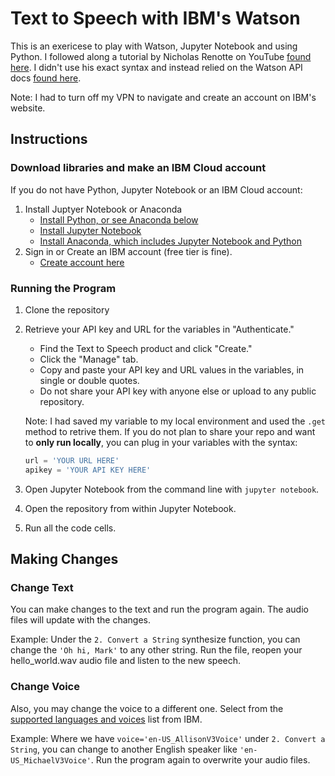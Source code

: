 # Text to Speech with IBM's Watson

This is an exericese to play with Watson, Jupyter Notebook and using Python. 
I followed along a tutorial by Nicholas Renotte on YouTube [found here](https://www.youtube.com/watch?v=8k8S5ruFAUs). I didn't use his exact syntax and instead relied on the Watson API docs [found here](https://cloud.ibm.com/apidocs/text-to-speech?code=python).

Note: I had to turn off my VPN to navigate and create an account on IBM's website. 

## Instructions

### Download libraries and make an IBM Cloud account

If you do not have Python, Jupyter Notebook or an IBM Cloud account:

1. Install Juptyer Notebook or Anaconda
    * [Install Python, or see Anaconda below](https://www.python.org/downloads/)
    * [Install Jupyter Notebook](https://jupyter.readthedocs.io/en/latest/content-quickstart.html)
    * [Install Anaconda, which includes Jupyter Notebook and Python](https://docs.anaconda.com/anaconda/install/index.html)
2. Sign in or Create an IBM account (free tier is fine).
    * [Create account here](https://cloud.ibm.com/registration?target=/catalog/services/discovery?hideTours=true&&cm_sp=WatsonPlatform-WatsonPlatform-_-OnPageNavCTA-IBMWatson_Discovery-_-Watson_Developer_Website)

### Running the Program 
1. Clone the repository
2. Retrieve your API key and URL for the variables in "Authenticate."
    * Find the Text to Speech product and click "Create."
    * Click the "Manage" tab.
    * Copy and paste your API key and URL values in the variables, in single or double quotes. 
    * Do not share your API key with anyone else or upload to any public repository. 

    Note: I had saved my variable to my local environment and used the `.get` method to retrive them.
    If you do not plan to share your repo and want to **only run locally**, you can plug in your variables with the syntax:

    ```python
    url = 'YOUR URL HERE'
    apikey = 'YOUR API KEY HERE'
    ```
3. Open Jupyter Notebook from the command line with `jupyter notebook`. 
4. Open the repository from within Jupyter Notebook.
5. Run all the code cells. 


## Making Changes

### Change Text
   
You can make changes to the text and run the program again. The audio files will update with the changes. 

Example: 
Under the `2. Convert a String` synthesize function, you can change the `'Oh hi, Mark'` to any other string. Run the file, reopen your hello_world.wav audio file and listen to the new speech. 

### Change Voice
   
Also, you may change the voice to a different one. Select from the [supported languages and voices](https://cloud.ibm.com/docs/text-to-speech?topic=text-to-speech-voices) list from IBM. 

Example:
Where we have `voice='en-US_AllisonV3Voice'` under `2. Convert a String`, you can change to another English speaker like `'en-US_MichaelV3Voice'`. Run the program again to overwrite your audio files. 